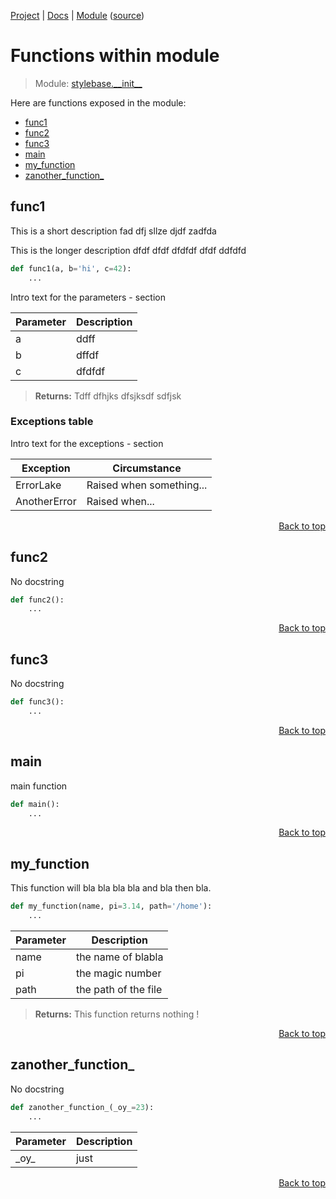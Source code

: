 [Project](https://github.com/pyrustic/stylebase#readme) | [Docs](https://github.com/pyrustic/stylebase/blob/master/docs/README.md) | [Module](https://github.com/pyrustic/stylebase/blob/master/docs/modules/stylebase/__init__/README.md) ([source](https://github.com/pyrustic/stylebase/blob/master/stylebase/__init__.py))

# Functions within module
> Module: [stylebase.\_\_init\_\_](https://github.com/pyrustic/stylebase/blob/master/docs/modules/stylebase/__init__/README.md)

Here are functions exposed in the module:
- [func1](#func1)
- [func2](#func2)
- [func3](#func3)
- [main](#main)
- [my\_function](#my_function)
- [zanother\_function\_](#zanother_function_)

## func1
This is a short description fad dfj sllze djdf zadfda

This is the longer description
dfdf dfdf dfdfdf dfdf ddfdfd

```python
def func1(a, b='hi', c=42):
    ...
```

Intro text for the parameters - section

| Parameter | Description |
| --- | --- |
| a | ddff |
| b | dffdf |
| c | dfdfdf |

> **Returns:** Tdff dfhjks dfsjksdf sdfjsk

### Exceptions table
Intro text for the exceptions - section

| Exception | Circumstance |
| --- | --- |
| ErrorLake | Raised when something... |
| AnotherError | Raised when... |

<p align="right"><a href="#functions-within-module">Back to top</a></p>

## func2
No docstring

```python
def func2():
    ...
```

<p align="right"><a href="#functions-within-module">Back to top</a></p>

## func3
No docstring

```python
def func3():
    ...
```

<p align="right"><a href="#functions-within-module">Back to top</a></p>

## main
main function

```python
def main():
    ...
```

<p align="right"><a href="#functions-within-module">Back to top</a></p>

## my\_function
This function will bla bla bla bla and bla then bla.

```python
def my_function(name, pi=3.14, path='/home'):
    ...
```

| Parameter | Description |
| --- | --- |
| name | the name of blabla |
| pi | the magic number |
| path | the path of the file |

> **Returns:** This function returns nothing !

<p align="right"><a href="#functions-within-module">Back to top</a></p>

## zanother\_function\_
No docstring

```python
def zanother_function_(_oy_=23):
    ...
```

| Parameter | Description |
| --- | --- |
| \_oy\_ | just |

<p align="right"><a href="#functions-within-module">Back to top</a></p>
